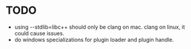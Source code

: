 # TODO

- using --stdlib=libc++ should only be clang on mac. clang on linux, it could cause issues.
- do windows specializations for plugin loader and plugin handle. 

